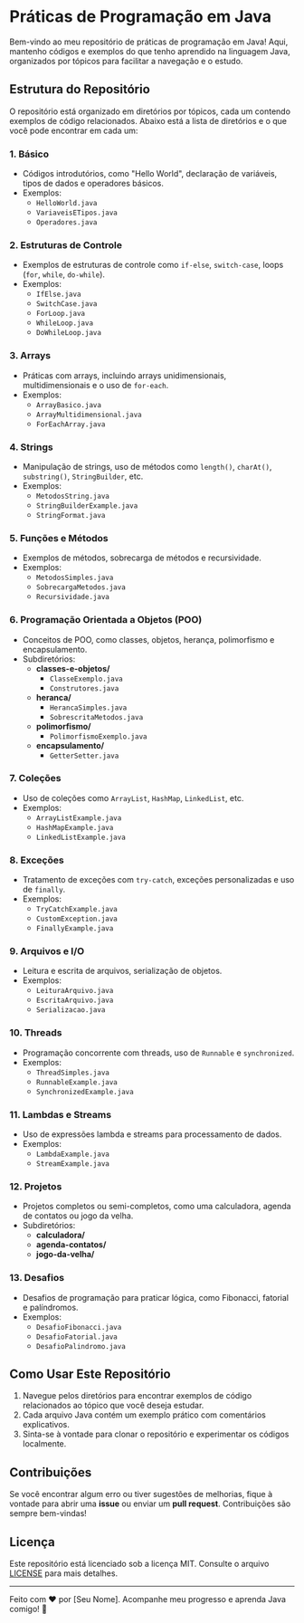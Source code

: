 # Práticas de Programação em Java

Bem-vindo ao meu repositório de práticas de programação em Java! Aqui, mantenho códigos e exemplos do que tenho aprendido na linguagem Java, organizados por tópicos para facilitar a navegação e o estudo.

## Estrutura do Repositório

O repositório está organizado em diretórios por tópicos, cada um contendo exemplos de código relacionados. Abaixo está a lista de diretórios e o que você pode encontrar em cada um:

### 1. **Básico**
   - Códigos introdutórios, como "Hello World", declaração de variáveis, tipos de dados e operadores básicos.
   - Exemplos:
     - `HelloWorld.java`
     - `VariaveisETipos.java`
     - `Operadores.java`

### 2. **Estruturas de Controle**
   - Exemplos de estruturas de controle como `if-else`, `switch-case`, loops (`for`, `while`, `do-while`).
   - Exemplos:
     - `IfElse.java`
     - `SwitchCase.java`
     - `ForLoop.java`
     - `WhileLoop.java`
     - `DoWhileLoop.java`

### 3. **Arrays**
   - Práticas com arrays, incluindo arrays unidimensionais, multidimensionais e o uso de `for-each`.
   - Exemplos:
     - `ArrayBasico.java`
     - `ArrayMultidimensional.java`
     - `ForEachArray.java`

### 4. **Strings**
   - Manipulação de strings, uso de métodos como `length()`, `charAt()`, `substring()`, `StringBuilder`, etc.
   - Exemplos:
     - `MetodosString.java`
     - `StringBuilderExample.java`
     - `StringFormat.java`

### 5. **Funções e Métodos**
   - Exemplos de métodos, sobrecarga de métodos e recursividade.
   - Exemplos:
     - `MetodosSimples.java`
     - `SobrecargaMetodos.java`
     - `Recursividade.java`

### 6. **Programação Orientada a Objetos (POO)**
   - Conceitos de POO, como classes, objetos, herança, polimorfismo e encapsulamento.
   - Subdiretórios:
     - **classes-e-objetos/**
       - `ClasseExemplo.java`
       - `Construtores.java`
     - **heranca/**
       - `HerancaSimples.java`
       - `SobrescritaMetodos.java`
     - **polimorfismo/**
       - `PolimorfismoExemplo.java`
     - **encapsulamento/**
       - `GetterSetter.java`

### 7. **Coleções**
   - Uso de coleções como `ArrayList`, `HashMap`, `LinkedList`, etc.
   - Exemplos:
     - `ArrayListExample.java`
     - `HashMapExample.java`
     - `LinkedListExample.java`

### 8. **Exceções**
   - Tratamento de exceções com `try-catch`, exceções personalizadas e uso de `finally`.
   - Exemplos:
     - `TryCatchExample.java`
     - `CustomException.java`
     - `FinallyExample.java`

### 9. **Arquivos e I/O**
   - Leitura e escrita de arquivos, serialização de objetos.
   - Exemplos:
     - `LeituraArquivo.java`
     - `EscritaArquivo.java`
     - `Serializacao.java`

### 10. **Threads**
   - Programação concorrente com threads, uso de `Runnable` e `synchronized`.
   - Exemplos:
     - `ThreadSimples.java`
     - `RunnableExample.java`
     - `SynchronizedExample.java`

### 11. **Lambdas e Streams**
   - Uso de expressões lambda e streams para processamento de dados.
   - Exemplos:
     - `LambdaExample.java`
     - `StreamExample.java`

### 12. **Projetos**
   - Projetos completos ou semi-completos, como uma calculadora, agenda de contatos ou jogo da velha.
   - Subdiretórios:
     - **calculadora/**
     - **agenda-contatos/**
     - **jogo-da-velha/**

### 13. **Desafios**
   - Desafios de programação para praticar lógica, como Fibonacci, fatorial e palíndromos.
   - Exemplos:
     - `DesafioFibonacci.java`
     - `DesafioFatorial.java`
     - `DesafioPalindromo.java`

## Como Usar Este Repositório

1. Navegue pelos diretórios para encontrar exemplos de código relacionados ao tópico que você deseja estudar.
2. Cada arquivo Java contém um exemplo prático com comentários explicativos.
3. Sinta-se à vontade para clonar o repositório e experimentar os códigos localmente.

## Contribuições

Se você encontrar algum erro ou tiver sugestões de melhorias, fique à vontade para abrir uma **issue** ou enviar um **pull request**. Contribuições são sempre bem-vindas!

## Licença

Este repositório está licenciado sob a licença MIT. Consulte o arquivo [LICENSE](LICENSE) para mais detalhes.

---

Feito com ❤️ por [Seu Nome]. Acompanhe meu progresso e aprenda Java comigo! 🚀